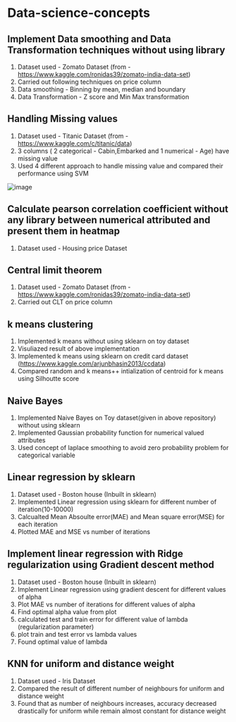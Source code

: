 # Data-science-concepts

## Implement Data smoothing and Data Transformation techniques without using library

1. Dataset used - Zomato Dataset (from - https://www.kaggle.com/ronidas39/zomato-india-data-set)
2. Carried out following techniques on price column
3. Data smoothing - Binning by mean, median and boundary
4. Data Transformation - Z score and Min Max transformation
 

## Handling Missing values

1. Dataset used - Titanic Dataset (from - https://www.kaggle.com/c/titanic/data)
2. 3 columns ( 2 categorical - Cabin,Embarked and 1 numerical - Age) have missing value
3. Used 4 different approach to handle missing value and compared their performance using SVM

![image](https://user-images.githubusercontent.com/67454437/121644370-8c30df00-cab0-11eb-85c1-b54d1b0e0022.png)


## Calculate pearson correlation coefficient without any library between numerical attributed and present them in heatmap

1. Dataset used - Housing price Dataset 

## Central limit theorem

1. Dataset used - Zomato Dataset (from - https://www.kaggle.com/ronidas39/zomato-india-data-set)
2. Carried out CLT on price column


## k means clustering

1. Implemented k means without using sklearn on toy dataset
2. Visuliazed result of above implementation
3. Implemented k means using sklearn on credit card dataset (https://www.kaggle.com/arjunbhasin2013/ccdata)
4. Compared random and k means++ intialization of centroid for k means using Silhoutte score

## Naive Bayes

1. Implemented Naive Bayes on Toy dataset(given in above repository) without using sklearn
2. Implemented Gaussian probability function for numerical valued attributes
3. Used concept of laplace smoothing to avoid zero probability problem for categorical variable 

## Linear regression by sklearn

1. Dataset used - Boston house (Inbuilt in sklearn)
2. Implemented Linear regression using sklearn for different number of iteration(10-10000)
3. Calcualted Mean Absoulte error(MAE) and Mean square error(MSE) for each iteration
4. Plotted MAE and MSE vs number of iterations

## Implement linear regression with Ridge regularization using Gradient descent method

1. Dataset used - Boston house (Inbuilt in sklearn)
2. Implement Linear regression using gradient descent for different values of alpha
3. Plot MAE vs number of iterations for different values of alpha
4. Find optimal alpha value from plot
5. calculated test and train error for different value of lambda (regularization parameter)
6. plot train and test error vs lambda values
7. Found optimal value of lambda

## KNN for uniform and distance weight

1. Dataset used - Iris Dataset
2. Compared the result of different number of neighbours for uniform and distance weight
3. Found that as number of neighbours increases, accuracy decreased drastically for uniform while remain almost constant for distance weight

 

